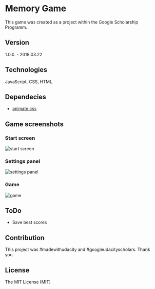 # Memory Game
This game was created as a project within the Google Scholarship Programm.
## Version
1.0.0. - 2018.03.22
## Technologies
JavaScript, CSS, HTML.
## Dependecies
- [animate.css](https://daneden.github.io/animate.css/)
## Game screenshots
### Start screen
![start screen](https://user-images.githubusercontent.com/25374390/37842772-5c0cc8f2-2ec3-11e8-868d-210c22af13ab.jpg)
### Settings panel
![settings panel](https://user-images.githubusercontent.com/25374390/37842928-c2fd99b0-2ec3-11e8-9f34-143024112c91.jpg)
### Game
![game](https://user-images.githubusercontent.com/25374390/37842994-f03d7a12-2ec3-11e8-89bb-ecd96f10dbab.jpg)
## ToDo
- Save best scores
## Contribution
This project was #madewithudacity and #googleudacityscholars. Thank you.
## License
The MIT License (MIT)
